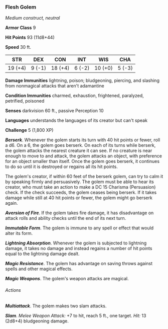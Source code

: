 ### Flesh Golem

*Medium construct, neutral*

**Armor Class** 9

**Hit Points** 93 (11d8+44)

**Speed** 30 ft.

| STR      | DEX      | CON      | INT      | WIS      | CHA      |
|:--------:|:--------:|:--------:|:--------:|:--------:|:--------:|
| 19 (+4)  | 9 (-1)   | 18 (+4)  | 6 (-2)   | 10 (+0)  | 5 (-3)   |

**Damage Immunities** lightning, poison; bludgeoning, piercing, and slashing from nonmagical attacks that aren't adamantine

**Condition Immunities** charmed, exhaustion, frightened, paralyzed, petrified, poisoned

**Senses** darkvision 60 ft., passive Perception 10

**Languages** understands the languages of its creator but can't speak

**Challenge** 5 (1,800 XP)

***Berserk***. Whenever the golem starts its turn with 40 hit points or fewer, roll a d6. On a 6, the golem goes berserk. On each of its turns while berserk, the golem attacks the nearest creature it can see. If no creature is near enough to move to and attack, the golem attacks an object, with preference for an object smaller than itself. Once the golem goes berserk, it continues to do so until it is destroyed or regains all its hit points.

The golem's creator, if within 60 feet of the berserk golem, can try to calm it by speaking firmly and persuasively. The golem must be able to hear its creator, who must take an action to make a DC 15 Charisma (Persuasion) check. If the check succeeds, the golem ceases being berserk. If it takes damage while still at 40 hit points or fewer, the golem might go berserk again.

***Aversion of Fire***. If the golem takes fire damage, it has disadvantage on attack rolls and ability checks until the end of its next turn.

***Immutable Form***. The golem is immune to any spell or effect that would alter its form.

***Lightning Absorption***. Whenever the golem is subjected to lightning damage, it takes no damage and instead regains a number of hit points equal to the lightning damage dealt.

***Magic Resistance***. The golem has advantage on saving throws against spells and other magical effects.

***Magic Weapons***. The golem's weapon attacks are magical.

###### Actions

***Multiattack***. The golem makes two slam attacks.

***Slam***. *Melee Weapon Attack:* +7 to hit, reach 5 ft., one target. *Hit:* 13 (2d8+4) bludgeoning damage.